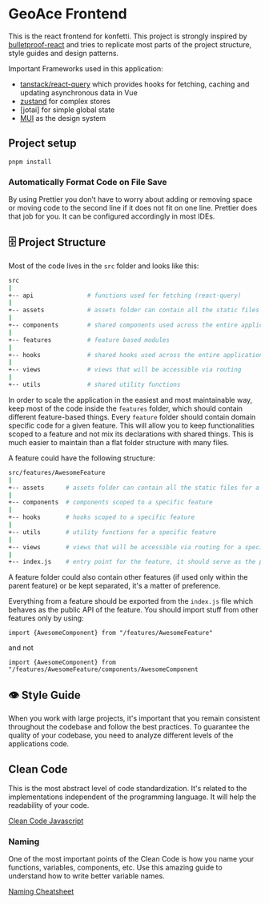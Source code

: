 # GeoAce Frontend

This is the react frontend for konfetti. This project is strongly inspired by
[bulletproof-react](https://github.com/alan2207/bulletproof-react) and tries to replicate most parts of the project
structure, style guides and design patterns.

Important Frameworks used in this application:

-   [tanstack/react-query](https://tanstack.com/query/v4/docs/vue/overview) which provides hooks for fetching, caching
    and updating asynchronous data in Vue
-   [zustand](https://github.com/pmndrs/zustand) for complex stores
-   [jotai] for simple global state
-   [MUI](https://mui.com/material-ui/) as the design system

## Project setup

```
pnpm install
```

### Automatically Format Code on File Save

By using Prettier you don’t have to worry about adding or removing space or moving code to the second line if it does
not fit on one line. Prettier does that job for you. It can be configured accordingly in most IDEs.

## 🗄️ Project Structure

Most of the code lives in the `src` folder and looks like this:

```sh
src
|
+-- api               # functions used for fetching (react-query)
|
+-- assets            # assets folder can contain all the static files such as images, fonts, etc.
|
+-- components        # shared components used across the entire application
|
+-- features          # feature based modules
|
+-- hooks             # shared hooks used across the entire application
|
+-- views             # views that will be accessible via routing
|
+-- utils             # shared utility functions
```

In order to scale the application in the easiest and most maintainable way, keep most of the code inside the `features`
folder, which should contain different feature-based things. Every `feature` folder should contain domain specific code
for a given feature. This will allow you to keep functionalities scoped to a feature and not mix its declarations with
shared things. This is much easier to maintain than a flat folder structure with many files.

A feature could have the following structure:

```sh
src/features/AwesomeFeature
|
+-- assets      # assets folder can contain all the static files for a specific feature
|
+-- components  # components scoped to a specific feature
|
+-- hooks       # hooks scoped to a specific feature
|
+-- utils       # utility functions for a specific feature
|
+-- views       # views that will be accessible via routing for a specific feature
|
+-- index.js    # entry point for the feature, it should serve as the public API of the given feature and exports everything that should be used outside the feature
```

A feature folder could also contain other features (if used only within the parent feature) or be kept separated, it's a
matter of preference.

Everything from a feature should be exported from the `index.js` file which behaves as the public API of the feature.
You should import stuff from other features only by using:

`import {AwesomeComponent} from "/features/AwesomeFeature"`

and not

`import {AwesomeComponent} from "/features/AwesomeFeature/components/AwesomeComponent`

## 👁️ Style Guide

When you work with large projects, it's important that you remain consistent throughout the codebase and follow the best
practices. To guarantee the quality of your codebase, you need to analyze different levels of the applications code.

## Clean Code

This is the most abstract level of code standardization. It's related to the implementations independent of the
programming language. It will help the readability of your code.

[Clean Code Javascript](https://github.com/ryanmcdermott/clean-code-javascript)

### Naming

One of the most important points of the Clean Code is how you name your functions, variables, components, etc. Use this
amazing guide to understand how to write better variable names.

[Naming Cheatsheet](https://github.com/kettanaito/naming-cheatsheet)
